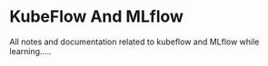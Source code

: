 # KubeFlow And MLflow

All notes and documentation related to kubeflow and MLflow while learning.....
